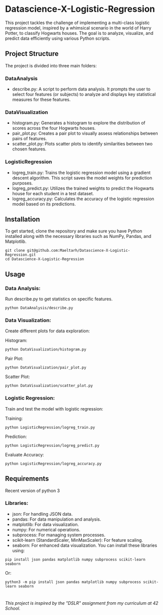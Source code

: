 # Datascience-X-Logistic-Regression
This project tackles the challenge of implementing a multi-class logistic regression model, inspired by a whimsical scenario in the world of Harry Potter, to classify Hogwarts houses. The goal is to analyze, visualize, and predict data efficiently using various Python scripts.
## Project Structure
The project is divided into three main folders:

### DataAnalysis
- describe.py: A script to perform data analysis. It prompts the user to select four features (or subjects) to analyze and displays key statistical measures for these features.
### DataVisualization
- histogram.py: Generates a histogram to explore the distribution of scores across the four Hogwarts houses.
- pair_plot.py: Creates a pair plot to visually assess relationships between pairs of features.
- scatter_plot.py: Plots scatter plots to identify similarities between two chosen features.
### LogisticRegression
- logreg_train.py: Trains the logistic regression model using a gradient descent algorithm. This script saves the model weights for prediction purposes.
- logreg_predict.py: Utilizes the trained weights to predict the Hogwarts house for each student in a test dataset.
- logreg_accuracy.py: Calculates the accuracy of the logistic regression model based on its predictions.
## Installation
To get started, clone the repository and make sure you have Python installed along with the necessary libraries such as NumPy, Pandas, and Matplotlib.
```
git clone git@github.com:Maeltarh/Datascience-X-Logistic-Regression.git
cd Datascience-X-Logistic-Regression
```
## Usage
### Data Analysis:
Run describe.py to get statistics on specific features.
```
python DataAnalysis/describe.py
```
### Data Visualization:
Create different plots for data exploration:

Histogram:
```
python DataVisualization/histogram.py
```
Pair Plot:
```
python DataVisualization/pair_plot.py
```
Scatter Plot:
```
python DataVisualization/scatter_plot.py
```
### Logistic Regression:
Train and test the model with logistic regression:

Training:
```
python LogisticRegression/logreg_train.py
```
Prediction:
```
python LogisticRegression/logreg_predict.py
```
Evaluate Accuracy:
```
python LogisticRegression/logreg_accuracy.py
```
## Requirements
Recent version of python 3
### Libraries:
- json: For handling JSON data.
- pandas: For data manipulation and analysis.
- matplotlib: For data visualization.
- numpy: For numerical operations.
- subprocess: For managing system processes.
- scikit-learn (StandardScaler, MinMaxScaler): For feature scaling.
- seaborn: For enhanced data visualization.
You can install these libraries using:
```
pip install json pandas matplotlib numpy subprocess scikit-learn seaborn
```
Or:
```
python3 -m pip install json pandas matplotlib numpy subprocess scikit-learn seaborn
```
#
*This project is inspired by the "DSLR" assignment from my curriculum at 42 School.*
